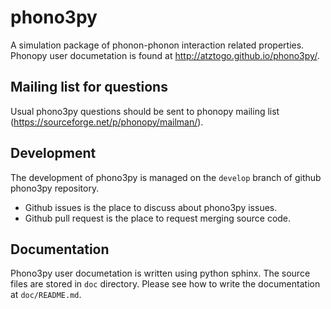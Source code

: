 # phono3py
A simulation package of phonon-phonon interaction related properties. Phonopy user documetation is found at http://atztogo.github.io/phono3py/.

## Mailing list for questions

Usual phono3py questions should be sent to phonopy mailing list (https://sourceforge.net/p/phonopy/mailman/).

## Development

The development of phono3py is managed on the `develop` branch of github phono3py repository.

* Github issues is the place to discuss about phono3py issues.
* Github pull request is the place to request merging source code.

## Documentation

Phono3py user documetation is written using python sphinx. The source files are stored in `doc` directory. Please see how to write the documentation at `doc/README.md`.
